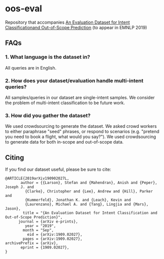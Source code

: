 # oos-eval
Repository that accompanies [An Evaluation Dataset for Intent Classificationand Out-of-Scope Prediction](https://arxiv.org/abs/1909.02027) (to appear in EMNLP 2019)


## FAQs
### 1. What language is the dataset in?
All queries are in English.

### 2. How does your dataset/evaluation handle multi-intent queries?
All samples/queries in our dataset are single-intent samples. We consider the problem of multi-intent classification to be future work.

### 3. How did you gather the dataset?
We used crowdsourcing to generate the dataset. We asked crowd workers to either paraphrase "seed" phrases, or respond to scenarios (e.g. "pretend you need to book a flight, what would you say?"). We used crowdsourcing to generate data for both in-scope and out-of-scope data.

## Citing

If you find our dataset useful, please be sure to cite:

```
@ARTICLE{2019arXiv190902027L,
       author = {{Larson}, Stefan and {Mahendran}, Anish and {Peper}, Joseph J. and
         {Clarke}, Christopher and {Lee}, Andrew and {Hill}, Parker and
         {Kummerfeld}, Jonathan K. and {Leach}, Kevin and
         {Laurenzano}, Michael A. and {Tang}, Lingjia and {Mars}, Jason},
        title = "{An Evaluation Dataset for Intent Classification and Out-of-Scope Prediction}",
      journal = {arXiv e-prints},
         year = "2019",
        month = "Sep",
          eid = {arXiv:1909.02027},
        pages = {arXiv:1909.02027},
archivePrefix = {arXiv},
       eprint = {1909.02027},
}
```
